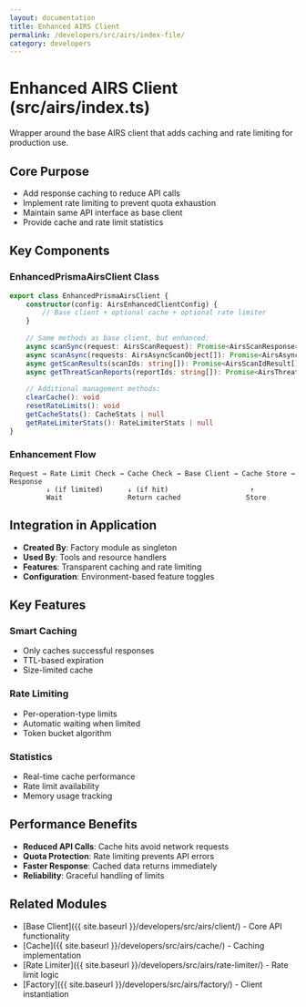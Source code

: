 ```yaml
---
layout: documentation
title: Enhanced AIRS Client
permalink: /developers/src/airs/index-file/
category: developers
---
```


# Enhanced AIRS Client (src/airs/index.ts)

Wrapper around the base AIRS client that adds caching and rate limiting for production use.

## Core Purpose

- Add response caching to reduce API calls
- Implement rate limiting to prevent quota exhaustion
- Maintain same API interface as base client
- Provide cache and rate limit statistics

## Key Components

### EnhancedPrismaAirsClient Class

```typescript
export class EnhancedPrismaAirsClient {
    constructor(config: AirsEnhancedClientConfig) {
        // Base client + optional cache + optional rate limiter
    }
    
    // Same methods as base client, but enhanced:
    async scanSync(request: AirsScanRequest): Promise<AirsScanResponse>
    async scanAsync(requests: AirsAsyncScanObject[]): Promise<AirsAsyncScanResponse>
    async getScanResults(scanIds: string[]): Promise<AirsScanIdResult[]>
    async getThreatScanReports(reportIds: string[]): Promise<AirsThreatScanReportObject[]>
    
    // Additional management methods:
    clearCache(): void
    resetRateLimits(): void
    getCacheStats(): CacheStats | null
    getRateLimiterStats(): RateLimiterStats | null
}
```

### Enhancement Flow

```
Request → Rate Limit Check → Cache Check → Base Client → Cache Store → Response
         ↓ (if limited)      ↓ (if hit)                    ↑
         Wait                Return cached                Store
```

## Integration in Application

- **Created By**: Factory module as singleton
- **Used By**: Tools and resource handlers
- **Features**: Transparent caching and rate limiting
- **Configuration**: Environment-based feature toggles

## Key Features

### Smart Caching
- Only caches successful responses
- TTL-based expiration
- Size-limited cache

### Rate Limiting
- Per-operation-type limits
- Automatic waiting when limited
- Token bucket algorithm

### Statistics
- Real-time cache performance
- Rate limit availability
- Memory usage tracking

## Performance Benefits

- **Reduced API Calls**: Cache hits avoid network requests
- **Quota Protection**: Rate limiting prevents API errors
- **Faster Response**: Cached data returns immediately
- **Reliability**: Graceful handling of limits

## Related Modules

- [Base Client]({{ site.baseurl }}/developers/src/airs/client/) - Core API functionality
- [Cache]({{ site.baseurl }}/developers/src/airs/cache/) - Caching implementation
- [Rate Limiter]({{ site.baseurl }}/developers/src/airs/rate-limiter/) - Rate limit logic
- [Factory]({{ site.baseurl }}/developers/src/airs/factory/) - Client instantiation